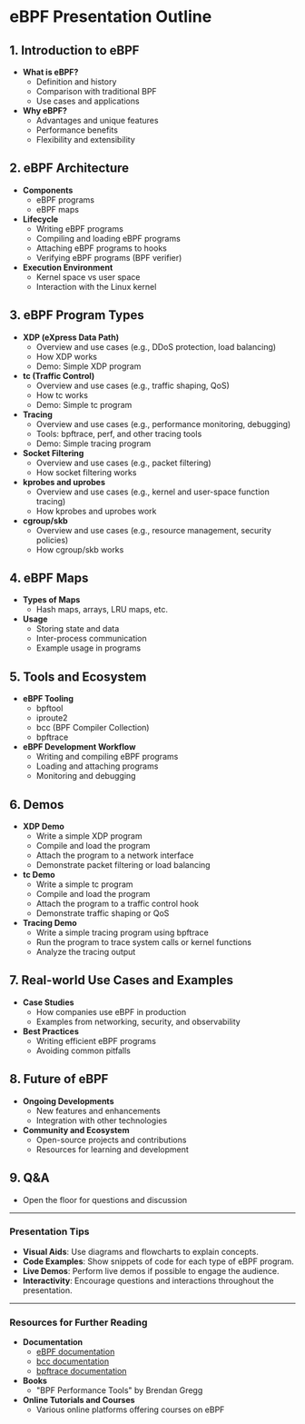 # eBPF Presentation Outline

## 1. Introduction to eBPF
- **What is eBPF?**
  - Definition and history
  - Comparison with traditional BPF
  - Use cases and applications
- **Why eBPF?**
  - Advantages and unique features
  - Performance benefits
  - Flexibility and extensibility

## 2. eBPF Architecture
- **Components**
  - eBPF programs
  - eBPF maps
- **Lifecycle**
  - Writing eBPF programs
  - Compiling and loading eBPF programs
  - Attaching eBPF programs to hooks
  - Verifying eBPF programs (BPF verifier)
- **Execution Environment**
  - Kernel space vs user space
  - Interaction with the Linux kernel

## 3. eBPF Program Types
- **XDP (eXpress Data Path)**
  - Overview and use cases (e.g., DDoS protection, load balancing)
  - How XDP works
  - Demo: Simple XDP program
- **tc (Traffic Control)**
  - Overview and use cases (e.g., traffic shaping, QoS)
  - How tc works
  - Demo: Simple tc program
- **Tracing**
  - Overview and use cases (e.g., performance monitoring, debugging)
  - Tools: bpftrace, perf, and other tracing tools
  - Demo: Simple tracing program
- **Socket Filtering**
  - Overview and use cases (e.g., packet filtering)
  - How socket filtering works
- **kprobes and uprobes**
  - Overview and use cases (e.g., kernel and user-space function tracing)
  - How kprobes and uprobes work
- **cgroup/skb**
  - Overview and use cases (e.g., resource management, security policies)
  - How cgroup/skb works

## 4. eBPF Maps
- **Types of Maps**
  - Hash maps, arrays, LRU maps, etc.
- **Usage**
  - Storing state and data
  - Inter-process communication
  - Example usage in programs

## 5. Tools and Ecosystem
- **eBPF Tooling**
  - bpftool
  - iproute2
  - bcc (BPF Compiler Collection)
  - bpftrace
- **eBPF Development Workflow**
  - Writing and compiling eBPF programs
  - Loading and attaching programs
  - Monitoring and debugging

## 6. Demos
- **XDP Demo**
  - Write a simple XDP program
  - Compile and load the program
  - Attach the program to a network interface
  - Demonstrate packet filtering or load balancing
- **tc Demo**
  - Write a simple tc program
  - Compile and load the program
  - Attach the program to a traffic control hook
  - Demonstrate traffic shaping or QoS
- **Tracing Demo**
  - Write a simple tracing program using bpftrace
  - Run the program to trace system calls or kernel functions
  - Analyze the tracing output

## 7. Real-world Use Cases and Examples
- **Case Studies**
  - How companies use eBPF in production
  - Examples from networking, security, and observability
- **Best Practices**
  - Writing efficient eBPF programs
  - Avoiding common pitfalls

## 8. Future of eBPF
- **Ongoing Developments**
  - New features and enhancements
  - Integration with other technologies
- **Community and Ecosystem**
  - Open-source projects and contributions
  - Resources for learning and development

## 9. Q&A
- Open the floor for questions and discussion

---

### Presentation Tips
- **Visual Aids**: Use diagrams and flowcharts to explain concepts.
- **Code Examples**: Show snippets of code for each type of eBPF program.
- **Live Demos**: Perform live demos if possible to engage the audience.
- **Interactivity**: Encourage questions and interactions throughout the presentation.

---

### Resources for Further Reading
- **Documentation**
  - [eBPF documentation](https://ebpf.io/what-is-ebpf/)
  - [bcc documentation](https://github.com/iovisor/bcc)
  - [bpftrace documentation](https://github.com/iovisor/bpftrace)
- **Books**
  - "BPF Performance Tools" by Brendan Gregg
- **Online Tutorials and Courses**
  - Various online platforms offering courses on eBPF
